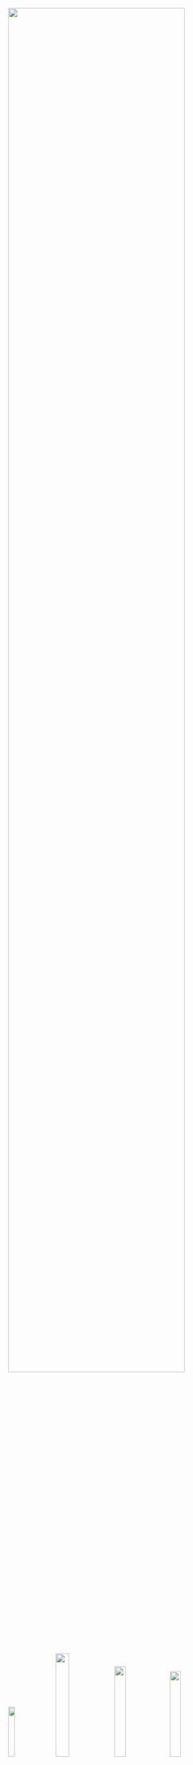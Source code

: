 <div align="center">
<br/>
<img src="https://user-images.githubusercontent.com/112257466/209106415-5591b886-9237-4cb2-ab20-23637c65b35b.png" width="83.7%"/>


<br/>
<br/>

<a href="https://github.com/InQ-InQ-InQ-InQ-InQ/KUBS/stargazers"><img src="https://img.shields.io/github/stars/InQ-InQ-InQ-InQ-InQ/KUBS?color=EA5504&style=for-the-badge" width="16%"/></a>
<a href="https://github.com/InQ-InQ-InQ-InQ-InQ/KUBS"><img src="https://img.shields.io/badge/version-Beta-black?color=00A051&style=for-the-badge" width="23%"/></a>
<a href="https://github.com/InQ-InQ-InQ-InQ-InQ/KUBS/blob/main/LICENSE"><img src="https://img.shields.io/github/contributors/InQ-InQ-InQ-InQ-InQ/KUBS?color=004EAE&label=Developer&style=for-the-badge" width="21.5%"/></a>
<a href="https://github.com/InQ-InQ-InQ-InQ-InQ/KUBS/graphs/contributors"><img src="https://img.shields.io/github/license/InQ-InQ-InQ-InQ-InQ/KUBS?style=for-the-badge&color=000000" width="20.9%"/></a>

</div>
<br/>

---

# 📝&nbsp;&nbsp;&nbsp;Index

- [📝   Index](#index)
- [🎨   What is KURS](#what-is-kurs)
	- [🚀  Goal](#goal)
	- [🚀  Subjects](#subjects)
- [👷   Role](#role)
	- [🔥  FrontEnd](#frontend)
	- [🔥  BackEnd](#backend)
- [🔧   Tech Stack](#tech-stack)
- [👽️   Developers](#️developers)

---

# 🎨&nbsp;&nbsp;&nbsp;What is KURS

## 🚀&nbsp;&nbsp;Goal
- 인재개발처, 창의적팩토리 등 교내 다양한 공간을 `한 웹사이트에서 통합으로 예약`하는 서비스를 구축
- 교내 구성원만 가입할 수 있는 `학교 이메일 인증을 통한 회원가입` 서비스 구현.
- 날짜별, 시간별 예약 데이터를 DB를 `MySQL과 연동`하여 저장.

<br/>

## 🚀&nbsp;&nbsp;Subjects
- 1~9 강의동, 

<br/>

---
# 👷&nbsp;&nbsp;&nbsp;Role

## 🔥&nbsp;&nbsp;FrontEnd

- 우리는 즐거운 프론트엔드 >_< 넘모 잘한당

<br/>

## 🔥&nbsp;&nbsp;BackEnd

- 불멸의 백엔드 >_< 우리는 죽지 않앙

<br/>

---

# 🔧&nbsp;&nbsp;&nbsp;Tech Stack




  <!-- Frontend Stack -->
<table border=""4>
  <th align="center">Role</th>
    <th align="center" colspan="2">Framework</th>
  <tr>
    <td rowspan="8" align="center">FE</td>
    <td><img src="https://upload.wikimedia.org/wikipedia/commons/thumb/a/a7/React-icon.svg/2300px-React-icon.svg.png" width="15px" alt="_icon"/>&nbsp;&nbsp;React</td>
    <td>프론트엔드 메인 프레임워크</td>
  </tr>
  <tr>
    <td><img src="https://user-images.githubusercontent.com/112257466/209071362-a99be5b3-c9f9-46f2-a12d-d078f59099dd.svg" width="15px" alt="_icon" />&nbsp;&nbsp;React Bootstrap</td>
    <td>RBS 설명</td>
  </tr>
  <tr>
    <td><img src="https://img.icons8.com/color/480/redux.png" width="15px" alt="_icon" />&nbsp;&nbsp;Redux</td>
    <td>Redux 설명</td>
  </tr>
  <tr>
    <td><img src="https://img.icons8.com/color/480/redux.png" width="15px" alt="_icon" />&nbsp;&nbsp;Redux Toolkit</td>
    <td>Redux Toolkit 설명</td>
  </tr>
    <tr>
      <td><img src="https://upload.wikimedia.org/wikipedia/commons/thumb/e/e3/ESLint_logo.svg/1200px-ESLint_logo.svg.png" width="15px" alt="_icon" />&nbsp;&nbsp;ESLint</td>
    <td>Convention 위반 및 Anti-Pattern</td>
  </tr>
  <tr>
    <td><img src="https://user-images.githubusercontent.com/112257466/209071958-ca6f5a8f-a61a-4b27-88f4-f6ac84808430.png" width="15px" alt="_icon" />&nbsp;&nbsp;Axios</td>
    <td>Axios 설명</td>
  </tr>
	    <tr>
    <td><img src="https://user-images.githubusercontent.com/112257466/209077244-27be08d0-85f9-4bdc-9efc-c2bf7b6e1229.png" width="14px" alt="_icon" />&nbsp;&nbsp;Moment.js</td>
    <td>JS 설명</td>
	</tr>
		    <tr>
    <td><img src="https://user-images.githubusercontent.com/112257466/209091297-8666f970-113d-4748-a8b0-739a85a20bb2.png" width="14px" alt="_icon" />&nbsp;&nbsp;Node.js</td>
    <td>JS 설명</td>
	</tr>


  <!-- Backend Stack -->
  <tr>
    <td rowspan="6" align="center">BE</td>
	<tr>
    <td><img src="https://user-images.githubusercontent.com/112257466/209078356-d9120e3d-9498-4ee4-a38d-139a263910f4.png" width="14px" alt="_icon" />&nbsp;&nbsp;MySQL</td>
    <td>백엔드 메인 DB</td>
  </tr>
    <td><img src="https://user-images.githubusercontent.com/112257466/209075018-0a1f7f14-a910-4d16-a4e4-51929b99e1ae.png" width="15px" alt="_icon" />&nbsp;&nbsp;Spring</td>
    <td>백엔드 메인 프레임워크</td>
  </tr>
  <tr>
    <td><img src="https://user-images.githubusercontent.com/112257466/209075280-78be8487-7d6a-485c-92a8-d6677f0caab9.png" width="15px" alt="_icon" />&nbsp;&nbsp;Spring Boot</td>
    <td>Spring Boot 설명</td>
    <tr>
    <td><img src="https://user-images.githubusercontent.com/112257466/209077939-bb9dadca-0e8b-421d-b5df-c44bd3c38a1a.png" width="14px" alt="_icon" />&nbsp;&nbsp;Swagger</td>
    <td>Swagger 설명</td>
  </tr>
    </tr>
    <tr>
    <td><img src="https://user-images.githubusercontent.com/112257466/209076523-777fe02a-455f-48a0-a4b1-aeb9fff17b10.png" width="14px" alt="_icon" />&nbsp;&nbsp;JPA & Data JPA</td>
    <td>JPA 설명</td>
  </tr>
</table>
</div>
<br/>


# 👽️&nbsp;&nbsp;&nbsp;Developers

</div>
<table border=""4 width="100%">
  <th align="center" colspan="2">Front-End</th>
    <th align="center" colspan="2">Back-End</th>
  <tr>
     <td align="center"><a href="https://github.com/SWARVY"><img src="https://avatars.githubusercontent.com/u/53262430?v=4" width="150px;" style="vertical-align:top" alt=""/>

   <td align="center"><a href="https://github.com/rheefine"><img src="https://avatars.githubusercontent.com/u/109448186?v=4" width="150px;" style="vertical-align:top" alt=""/>

   <td align="center"><a href="https://github.com/h-beeen"><img src="https://avatars.githubusercontent.com/u/112257466?v=4" width="150px; style="vertical-align:top" alt=""/>
   
   <td align="center"><a href="https://github.com/eunchannam"><img src="https://avatars.githubusercontent.com/u/75837025?v=4" width="150px;" style="vertical-align:top" alt=""/>

  </tr>

  <tr>
    <td align="center"><a href="https://github.com/eofrkam"><b>🐦 신현호 🐦</b></br></a></td>
  <td align="center"><a href="https://github.com/rheefine"><b>🐺 이동현 🐺</b><br/></a></td>
  <td align="center"><a href="https://github.com/h-beeen"><b>🐧 변해빈 🐧</b></a></td>
  <td align="center"><a href="https://github.com/eunchannam"><b>🐤 남은찬 🐤</b></a></td>
  </tr>
    <tr>
    <td align="center">KGU 컴공 19</td>
  <td align="center">KGU 전자 17</td>
    <td align="center">KGU 경제 18</td>
	  <td align="center">KGU 컴공 18</td>
  </tr>
</table>
</div>
<br/>
